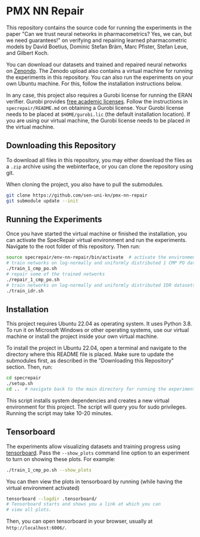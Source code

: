# PMX NN Repair 
This repository contains the source code for running the experiments
in the paper "Can we trust neural networks in pharmacometrics? 
Yes, we can, but we need guarantees!"
on verifying and repairing learned pharmacometric models
by David Boetius, Dominic Stefan Bräm, Marc Pfister, Stefan Leue, 
and Gilbert Koch.

You can download our datasets and trained and repaired neural networks
on [Zenondo](https://doi.org/10.5281/zenodo.8143636). 
The Zenodo upload also contains a virtual machine for running the
experiments in this repository.
You can also run the experiments on your own Ubuntu machine.
For this, follow the installation instructions below.

In any case, this project also requires a Gurobi license for running 
the ERAN verifier.
Gurobi provides [free academic licenses](https://www.gurobi.com/academia/academic-program-and-licenses/).
Follow the instructions in `specrepair/README.md` on obtaining a
Gurobi license.
Your Gurobi license needs to be placed at `$HOME/gurobi.lic` 
(the default installation location).
If you are using our virtual machine, the Gurobi license needs to
be placed *in* the virtual machine.

## Downloading this Repository
To download all files in this repository, you may either download
the files as a `.zip` archive using the webinterface, or you can
clone the repository using git. 

When cloning the project, you also have to pull the submodules.
```bash
git clone https://github.com/sen-uni-kn/pmx-nn-repair
git submodule update --init
```

## Running the Experiments
Once you have started the virtual machine or finished the installation, 
you can activate the SpecRepair virtual environment and run the experiments.
Navigate to the root folder of this repository. Then run:
```bash
source specrepair/env-nn-repair/bin/activate  # activate the environment
# train networks on log-normally and uniformly distributed 1 CMP PO datasets
./train_1_cmp_po.sh
# repair some of the trained networks
./repair_1_cmp_po.sh
# train networks on log-normally and uniformly distributed IDR datasets
./train_idr.sh
```

## Installation
This project requires Ubuntu 22.04 as operating system.
It uses Python 3.8. 
To run it on Microsoft Windows or other operating systems, 
use our virtual machine or install the project inside 
your own virtual machine.

To install the project in Ubuntu 22.04, open a terminal and navigate
to the directory where this README file is placed.
Make sure to update the submodules first, as described in the
"Downloading this Repository" section.
Then, run:
```bash
cd specrepair
./setup.sh
cd ..  # navigate back to the main directory for running the experiments
```
This script installs system dependencies and creates a new virtual environment
for this project.
The script will query you for sudo privileges.
Running the script may take 10-20 minutes.

## Tensorboard
The experiments allow visualizing datasets and training progress using
[tensorboard](https://www.tensorflow.org/tensorboard).
Pass the `--show_plots` command line option to an experiment to turn on
showing these plots.
For example:
```bash
./train_1_cmp_po.sh --show_plots
```
You can then view the plots in tensorboard by running
(while having the virtual environment activated)
```bash
tensorboard --logdir .tensorboard/
# Tensorboard starts and shows you a link at which you can
# view all plots.
```
Then, you can open tensorboard in your browser, 
usually at `http://localhost:6006/`.

